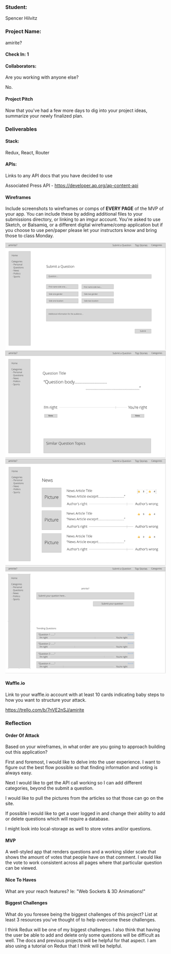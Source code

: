 ### Student:

Spencer Hilvitz

### Project Name:  

amirite?

#### Check In: 1  

#### Collaborators:  
Are you working with anyone else?

No.

#### Project Pitch  
Now that you've had a few more days to dig into your project ideas, summarize your newly finalized plan.

### Deliverables  

#### Stack:

Redux, React, Router

#### APIs:  
Links to any API docs that you have decided to use

Associated Press API - https://developer.ap.org/ap-content-api

#### Wireframes  
Include screenshots to wireframes or comps of **EVERY PAGE** of the MVP of your app. You can include these by adding additional files to your submissions directory, or linking to an imgur account. You're asked to use Sketch, or Balsamiq, or a different digital wireframe/comp application but if you choose to use pen/paper please let your instructors know and bring those to class Monday.  

<img src='./images/Screen Shot 2017-05-22 at 11.24.16 PM.png'>
<img src='./images/Screen Shot 2017-05-22 at 11.41.41 PM.png'>
<img src='./images/Screen Shot 2017-05-22 at 11.41.58 PM.png'>
<img src='./images/Screen Shot 2017-05-22 at 11.25.36 PM.png'>

#### Waffle.io
Link to your waffle.io account with at least 10 cards indicating baby steps to how you want to structure your attack.  

https://trello.com/b/7nVE2nSJ/amirite

### Reflection  

#### Order Of Attack  
Based on your wireframes, in what order are you going to approach building out this application?

First and foremost, I would like to delve into the user experience. I want to figure out the best flow possible so that finding information and voting is always easy.

Next I would like to get the API call working so I can add different categories, beyond the submit a question.

I would like to pull the pictures from the articles so that those can go on the site.

If possible I would like to get a user logged in and change their ability to add or delete questions which will require a database.

I might look into local-storage as well to store votes and/or questions.

#### MVP

A well-styled app that renders questions and a working slider scale that shows the amount of votes that people have on that comment. I would like the vote to work consistent across all pages where that particular question can be viewed.

#### Nice To Haves   
What are your reach features? Ie: "Web Sockets & 3D Animations!"

#### Biggest Challenges  
What do you foresee being the biggest challenges of this project? List at least 3 resources you've thought of to help overcome these challenges.

I think Redux will be one of my biggest challenges. I also think that having the user be able to add and delete only some questions will be difficult as well. The docs and previous projects will be helpful for that aspect. I am also using a tutorial on Redux that I think will be helpful.
